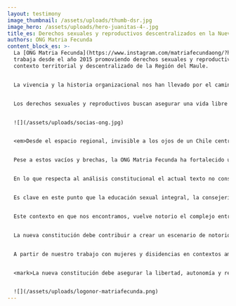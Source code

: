 ```yaml
---
layout: testimony
image_thumbnail: /assets/uploads/thumb-dsr.jpg
image_hero: /assets/uploads/hero-juanitas-4-.jpg
title_es: Derechos sexuales y reproductivos descentralizados en la Nueva Constitución
authors: ONG Matria Fecunda
content_block_es: >-
  La [ONG Matria Fecunda](https://www.instagram.com/matriafecundaong/?hl=en)
  trabaja desde el año 2015 promoviendo derechos sexuales y reproductivos en un
  contexto territorial y descentralizado de la Región del Maule.


  La vivencia y la historia organizacional nos han llevado por el camino de las reivindicaciones de derechos de mujeres, adolescentes, niñas y disidencias sexuales/género en 4 ámbitos donde la legislación en derechos sexuales y reproductivos es insuficiente o ausente, como son el acompañamiento terapéutico en aborto, salud mental perinatal, violencia gineco-obstétrica y violencia de género. Estos focos temáticos se han materializado en ejes de acción en activismo, incidencia política, formación, redes, investigación y acompañamiento terapéutico. 


  Los derechos sexuales y reproductivos buscan asegurar una vida libre para decidir sobre la vida sexual y reproductiva, sin ninguna forma de coacción o violencia y con plena autonomía. Hoy sabemos que muchos de estos derechos como el derecho a una educación sexual laica y no sexista, una vida libre de violencias en todas sus formas, el acceso a métodos de anticoncepción oportuno y asequibles, la posibilidad de que el Estado ofrezca las condiciones materiales y de protección para una interrupción del embarazo en condiciones de dignidad y respeto, el resguardo a todo el ciclo reproductivo de las mujeres y las disidencias, entre otros derechos, se encuentra severamente amenazado por la falta de consagración de principios de autonomía, dignidad, respeto y libertad en la toma de decisiones en la constitución política chilena.


  ![](/assets/uploads/socias-ong.jpg)


  <em>Desde el espacio regional, invisible a los ojos de un Chile centralizado, las mujeres seguimos estando ausentes en los discursos de las estrategias de desarrollo regional. Como ONG hemos ido instalando espacios de sensibilización, investigación, acompañamiento terapéutico e incidencia política local de la mano de un profundo compromiso humano y sororo con las mujeres desplazadas por las políticas neoliberales que siempre han puesto el cuidado y la sostenibilidad de la vida en una segunda categoría.</em>


  Pese a estos vacíos y brechas, la ONG Matria Fecunda ha fortalecido un sistema de acompañamiento a mujeres y disidencias en varios de estos temas, brindando <em>un espacio sororo, autogestionado y reivindicativo en los márgenes del sistema,</em> en que la participación y el compromiso de las socias que componen esta organización han permitido el despliegue de una plataforma de intervención en crisis, primera acogida, orientación, consejería, redes anónimas y derivación oportuna de casos de aborto, violencia sexual, violencia de género, violencia gineco-obstétrica y otras formas de violencias. Cumplir esta misión en un contexto de enormes brechas de género y desigualdad territorial y centralización, donde los determinantes sociales incrementan la opresión estructural (ruralidad, baja escolaridad, baja conectividad, dispersión geográfica, baja empleabilidad, alta concentración de población que no ha ingresado al mercado de trabajo formal y cuya actividad principal son los cuidados o el trabajo doméstico), hacen de esta misión una tarea con una profunda huella en nuestras propias vidas. Brechas de territorio, limitación de acceso a recursos de financiamiento a las iniciativas, concentración de problemas psicosociales sonde intersectan pobreza, aislamiento geográfico, falta de acceso a servicios, entre otros determinantes sociales, hace de nuestro trabajo un apasionado camino de apoyo y sostén material y simbólico para construir vidas dignas de ser vividas para las mujeres, sus cuerpos y sus proyectos de vida.


  En lo que respecta al análisis constitucional el actual texto no consagra ningún derecho referido a los aspectos sexuales o reproductivos. Esto implica que el reclamo histórico no sólo se ha centrado en que el Estado no interfiera en aquellas decisiones que buscan asegurar una vida digna a las mujeres, niñas y disidencias, sino también ofrecer condiciones materiales que hagan posible su realización.


  Es clave en este punto que la educación sexual integral, la consejería en salud sexual y reproductiva, la atención de salud en el ciclo reproductivo y no reproductivo de las mujeres, niñas y disidencias, contemple principios sustantivos de no violencia, no discriminación, igualdad de trato, pertinencia cultural, de género y de cosmovisiones, y que su redacción no sólo declare acciones que propendan que el Estado no se involucre sino que emplee una modalidad de redacción con verbos que no relativicen la acción del Estado. Esto quiere decir que verbos como velar, propender o procurar son contrarios al derecho internacional que recomienda la acción y garantía inmediata. 


  Este contexto en que nos encontramos, vuelve notorio el complejo entramado que tejen los DDSSRR (derechos sexuales y reproductivos) con los DESCA. Los derechos sociales son aquellos derechos que permiten a las ciudadanas y ciudadanos poder desarrollarse en plenitud, gozando de autonomía, igualdad y libertad. Son posibles gracias al sostén material que incluye condiciones económicas y sociales que faciliten una vida digna. Ejemplo de ellos son derechos humanos como el derecho a la salud, el derecho a la educación, el derecho a la privacidad o el derecho a una vida libre de discriminación. Como un todo, estos derechos construyen una plataforma de garantías que hace posible la realización de otros derechos de un nivel mayor de complejidad como la libertad y autonomía en la reproducción, ya que por ejemplo <em>una educación sexual integral, laica y no sexista, sienta las bases de prácticas, diálogos y saberes que hacen posible decisiones autónomas donde prime el respeto a los propios cuerpos como territorios de auto-conquista, libertad emocional-afectiva, y placer.</em>


  La nueva constitución debe contribuir a crear un escenario de notorio avance en DDSSRR para todas las mujeres, las niñas y las disidencias en Chile. Tanto la CEDAW como la convención Belem Do Pará han sido ratificadas por Chile, pero ello no ha hecho imperativa la acción del Estado y su compromiso con tareas específicas de protección o plena garantía de estos derechos. Con insuficiente avance aún <em>no es posible contar con una ley de aborto que permita la interrupción legal del embarazo y la despenalización en todas sus formas,</em> lo que es una cuestión grave que se traduce en riesgos de muerte o daño irreversible a las mujeres. La falta de legislación en materia de aborto (no sólo terapéutico) violencia gineco-obstétrica o parto respetado, producen profundas barreras en las trayectorias de vida de mujeres en las que sistemáticamente confluyen otros determinantes sociales (como raza, etnia, condición migrante, edad, o territorio). La ausencia de respuesta en acceso a salud sexual y reproductiva con pertinencia cultural o de género (por ejemplo, que recoja las particularidades de las cosmovisiones de pueblos originarios o de personas de la diversidad sexual o de género) impacta con una gravedad indudable aspectos como la equidad en salud, el derecho a una educación digna o el reconocimiento a formas de vida y de relacionarnos que cuestionan las normas heteronormadas y sexistas de vincularnos emocional y sexualmente.


  A partir de nuestro trabajo con mujeres y disidencias en contextos amplios del ámbito del trabajo, la salud u otros contextos como el espacio público o los ambientes escolares, hemos observado con preocupación y dolor como la violencia se hace presente de las más variadas formas y manifestaciones y cómo la actual ley de violencia con las modificaciones recibidas el año 2017 sigue siendo insuficiente. Una declaración más explícita de formas de violencia sutiles como la violencia simbólica (como la desarrollada por medios de comunicación sexista) o la violencia estructural institucional, se vuelven escenarios urgentes para considerar el principio de no discriminación en todo contexto y lugar. Fue a partir de las movilizaciones feministas del año 2018 que el reclamo por la educación en la diversidad y no sexista en las universidades se hizo evidente para un sistema que históricamente vio con sus propios ojos el acoso en relaciones de evidente asimetría de poder. Fue a partir del trabajo de varios años de la coordinadora por los derechos del nacimiento en que junto a varias organizaciones de la sociedad civil la ONG Matria Fecunda viene desarrollando acciones de visibilización, sensibilización, advocacy, incidencia política y otras acciones para sancionar la violencia gineco-obstétrica y promover el parto respetado, facilitando sacando adelante una legislación que constituye un grito en la memoria histórica de las mujeres, sus partos y nacimientos. Adicionalmente hoy también tenemos participación en el movimiento postnatal 12 meses, que busca asegurar condiciones de vida dignas velando por la diada materno infantil y el derecho a la conciliación, el cuidado compartido y el interés superior del niño, la niña y la madre en escenarios de protección y seguridad emocional, permitiendo asegurar lactancia materna prolongada y el bienestar de madres e hijos como una garantía universal. 


  <mark>La nueva constitución debe asegurar la libertad, autonomía y respeto a las vidas y los cuerpos de las mujeres, las niñas y las disidencias porque se trata del cuidado a la sostenibilidad de la vida, la dignidad y el reconocimiento histórico a un conjunto de derechos negados.</mark>


  ![](/assets/uploads/logonor-matriafecunda.png)
---
```

